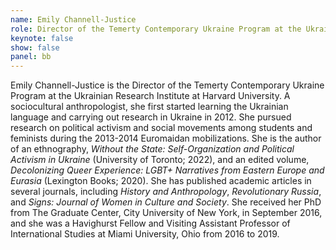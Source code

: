 ```yaml
---
name: Emily Channell-Justice
role: Director of the Temerty Contemporary Ukraine Program at the Ukrainian Research Institute, Harvard University
keynote: false
show: false
panel: bb
---
```


Emily Channell-Justice is the Director of the Temerty Contemporary Ukraine Program at the Ukrainian Research Institute at Harvard University. A sociocultural anthropologist, she first started learning the Ukrainian language and carrying out research in Ukraine in 2012. She pursued research on political activism and social movements among students and feminists during the 2013-2014 Euromaidan mobilizations. She is the author of an ethnography, _Without the State: Self-Organization and Political Activism in Ukraine_ (University of Toronto; 2022), and an edited volume, _Decolonizing Queer Experience: LGBT+ Narratives from Eastern Europe and Eurasia_ (Lexington Books; 2020). She has published academic articles in several journals, including _History and Anthropology_, _Revolutionary Russia_, and _Signs: Journal of Women in Culture and Society_. She received her PhD from The Graduate Center, City University of New York, in September 2016, and she was a Havighurst Fellow and Visiting Assistant Professor of International Studies at Miami University, Ohio from 2016 to 2019.
